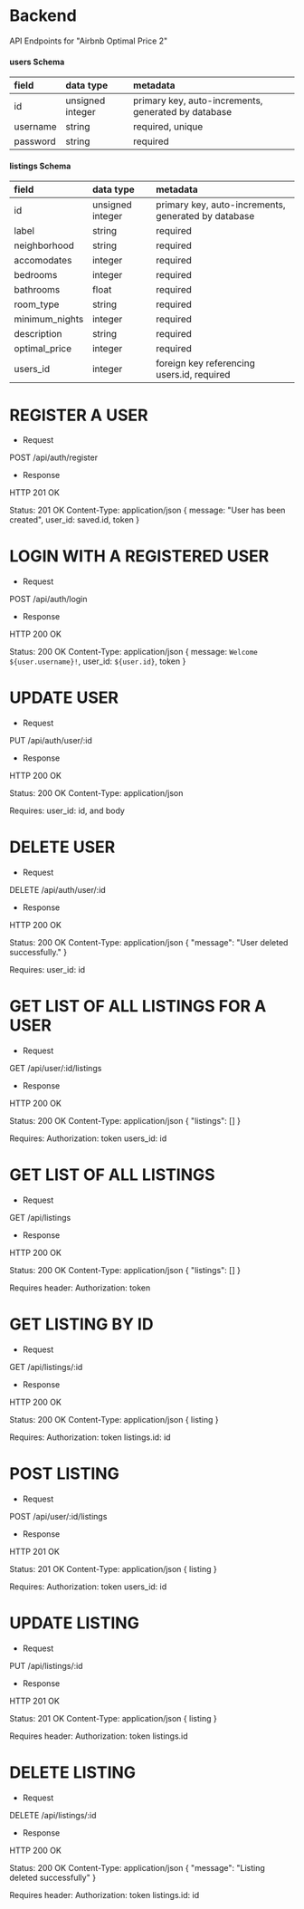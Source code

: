 # Backend

API Endpoints for "Airbnb Optimal Price 2"

#### users Schema

| field       | data type        | metadata                                            |
| :---------- | :--------------- | :-------------------------------------------------- |
| id          | unsigned integer | primary key, auto-increments, generated by database |
| username    | string           | required, unique                                    |
| password    | string           | required                                            |

#### listings Schema

| field        | data type        | metadata                                            |
| :----------- | :--------------- | :-------------------------------------------------- |
| id           | unsigned integer | primary key, auto-increments, generated by database |
| label        | string           | required                                            |
| neighborhood | string           | required                                            |
| accomodates  | integer          | required                                            |
| bedrooms     | integer          | required                                            |
| bathrooms    | float            | required                                            |
| room_type    | string           | required                                            |
|minimum_nights| integer          | required                                            |
|description   | string           | required                                            |
|optimal_price | integer          | required                                            |
| users_id     | integer          | foreign key referencing users.id, required          |

# REGISTER A USER

- Request

POST /api/auth/register

- Response

HTTP 201 OK

Status: 201 OK
Content-Type: application/json
{
  message: "User has been created",
   user_id: saved.id,
  token
}

# LOGIN WITH A REGISTERED USER

- Request

POST /api/auth/login

- Response

HTTP 200 OK

Status: 200 OK
Content-Type: application/json
{
  message: `Welcome ${user.username}!`,
  user_id: `${user.id}`,
  token
}

# UPDATE USER

- Request

PUT /api/auth/user/:id

- Response

HTTP 200 OK

Status: 200 OK
Content-Type: application/json

Requires:
 user_id: id, and body

# DELETE USER

- Request

DELETE /api/auth/user/:id

- Response

HTTP 200 OK

Status: 200 OK
Content-Type: application/json
{ "message": "User deleted successfully." }

Requires:
  user_id: id

# GET LIST OF ALL LISTINGS FOR A USER

- Request

GET /api/user/:id/listings

- Response

HTTP 200 OK

Status: 200 OK
Content-Type: application/json
{ "listings": [] }

Requires:
 Authorization: token 
 users_id: id

# GET LIST OF ALL LISTINGS

- Request

GET /api/listings

- Response

HTTP 200 OK

Status: 200 OK
Content-Type: application/json
{ "listings": [] }

Requires header:
 Authorization: token 

# GET LISTING BY ID

- Request

GET /api/listings/:id

- Response

HTTP 200 OK

Status: 200 OK
Content-Type: application/json
{ listing }

Requires:
 Authorization: token 
 listings.id: id

# POST LISTING

- Request

POST /api/user/:id/listings

- Response

HTTP 201 OK

Status: 201 OK
Content-Type: application/json
{ listing }

Requires:
 Authorization: token 
 users_id: id

# UPDATE LISTING

- Request

PUT /api/listings/:id

- Response

HTTP 201 OK

Status: 201 OK
Content-Type: application/json
{ listing }

Requires header:
 Authorization: token 
 listings.id

# DELETE LISTING

- Request

DELETE /api/listings/:id

- Response

HTTP 200 OK

Status: 200 OK
Content-Type: application/json
{ "message": "Listing deleted successfully" }

Requires header:
 Authorization: token 
 listings.id: id

